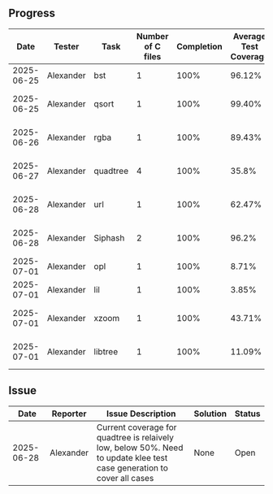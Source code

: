 ## Progress
| Date       | Tester | Task          |Number of C files| Completion |Average Test Coverage| Directory Link |
|------------|--------------|--------|---------------|------------|------------|-----------------|
|2025-06-25|Alexander|bst|1|100%|96.12% |https://github.com/UIUC-code/UIUC---code-translation/blob/main/Task/bst.md|
|2025-06-25|Alexander|qsort|1|100%|99.40%|https://github.com/UIUC-code/UIUC---code-translation/blob/main/Task/qsort.md|
|2025-06-26|Alexander|rgba|1|100%|89.43%|https://github.com/UIUC-code/UIUC---code-translation/blob/main/Task/rgba.md|
|2025-06-27|Alexander|quadtree|4|100%|35.8%|https://github.com/UIUC-code/UIUC---code-translation/blob/main/Task/quadtree.md|
|2025-06-28|Alexander|url|1|100%|62.47%|https://github.com/UIUC-code/UIUC---code-translation/blob/main/Task/url_parser.md|
|2025-06-28|Alexander|Siphash|2|100%|96.2%|https://github.com/UIUC-code/UIUC---code-translation/blob/main/Task/Siphash.md|
| 2025-07-01 | Alexander | opl      | 1                 | 100%       | 8.71%                 | https://github.com/UIUC-code/UIUC---code-translation/blob/main/Task/opl.md |
| 2025-07-01 | Alexander | lil      | 1                 | 100%       | 3.85%                 |https://github.com/UIUC-code/UIUC---code-translation/blob/main/Task/lil.md |
| 2025-07-01 | Alexander | xzoom    | 1                 | 100%       | 43.71%                | https://github.com/UIUC-code/UIUC---code-translation/blob/main/Task/xzoom.md |
| 2025-07-01 | Alexander | libtree  | 1                 | 100%       | 11.09%                | https://github.com/UIUC-code/UIUC---code-translation/blob/main/Task/libtree.md |

## Issue
| Date       | Reporter | Issue Description         | Solution        | Status    |
|------------|----------|---------------------------|-----------------|-----------|
|  2025-06-28|  Alexander | Current coverage for quadtree is relaively low, below 50%. Need to update klee test case generation to cover all cases | None | Open |